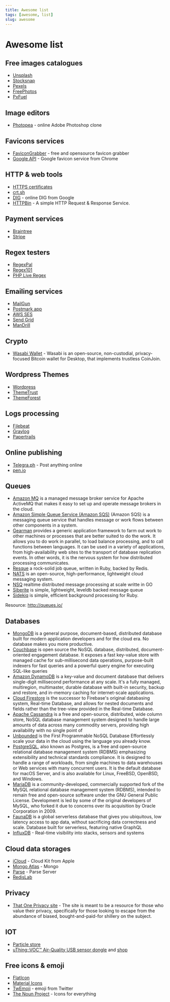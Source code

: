 ```yaml
---
title: Awesome list
tags: [awesome, list]
slug: awesome
---
```


# Awesome list

## Free images catalogues

- [Unsplash](https://unsplash.com/)
- [Stocksnap](https://stocksnap.io/)
- [Pexels](https://www.pexels.com/)
- [FreePhotos](https://freephotos.cc/)
- [PxFuel](https://www.pxfuel.com/)

## Image editors

- [Photopea](https://www.photopea.com/) - online Adobe Photoshop clone

## Favicons services

- [FaviconGrabber](http://favicongrabber.com) - free and opensource favicon grabber
- [Google API](https://www.google.com/s2/favicons?domain=ozzyczech.cz) - Google favicon service from Chrome

## HTTP & web tools

- [HTTPS certificates](https://transparencyreport.google.com/https/certificates)
- [crt.sh](https://crt.sh) 
- [DIG](https://toolbox.googleapps.com/apps/dig/#ANY/) - online DIG from Google
- [HTTPBin](https://httpbin.org) - A simple HTTP Request & Response Service.

## Payment services

- [Braintree](https://www.braintreepayments.com)
- [Stripe](https://stripe.com/)

## Regex testers

- [RegexPal](https://www.regexpal.com/)
- [Regex101](https://regex101.com/)
- [PHP Live Regex](https://www.phpliveregex.com/)

## Emailing services

- [MailGun](https://www.mailgun.com/)
- [Postmark app](https://postmarkapp.com/)
- [AWS SES](https://aws.amazon.com/ses/)
- [Send Grid](https://sendgrid.com/)
- [ManDrill](http://www.mandrill.com/)

## Crypto

- [Wasabi Wallet](https://www.wasabiwallet.io/) - Wasabi is an open-source, non-custodial, privacy-focused Bitcoin wallet for Desktop, that implements trustless CoinJoin.

## Wordpress Themes

- [Wordpress](https://wordpress.org/themes/)
- [ThemeTrust](http://themetrust.com/themes/)
- [ThemeForest](https://themeforest.net/category/wordpress)

## Logs processing

- [Filebeat](https://www.elastic.co/products/beats/filebeat)
- [Graylog](https://www.graylog.org/)
- [Papertrails](https://papertrailapp.com/)

## Online publishing

- [Telegra.ph](https://telegra.ph/) - Post anything online
- [pen.io](http://pen.io/)

## Queues

- [Amazon MQ](https://aws.amazon.com/amazon-mq/) is a managed message broker service for Apache ActiveMQ that makes it easy to set up and operate message brokers in the cloud.
- [Amazon Simple Queue Service (Amazon SQS)](https://aws.amazon.com/sqs/) (Amazon SQS) is a messaging queue service that handles message or work flows between other components in a system.
- [Gearman](http://gearman.org/) provides a generic application framework to farm out work to other machines or processes that are better suited to do the work. It allows you to do work in parallel, to load balance processing, and to call functions between languages. It can be used in a variety of applications, from high-availability web sites to the transport of database replication events. In other words, it is the nervous system for how distributed processing communicates.
- [Resque](https://github.com/resque/resque) a rock-solid job queue, written in Ruby, backed by Redis.
- [NATS](https://nats.io/) is an open-source, high-performance, lightweight cloud messaging system.
- [NSQ](https://github.com/bitly/nsq) realtime distributed message processing at scale writte in GO
- [Siberite](http://siberite.org/) is simple, lightweight, leveldb backed message queue
- [Sidekiq](https://sidekiq.org/) is simple, efficient background processing for Ruby.

Resource: http://queues.io/

## Databases

- [MongoDB](https://www.mongodb.com/) is a general purpose, document-based, distributed database built for modern 
  application developers and for the cloud era. No database makes you more productive.
- [Couchbase](https://www.couchbase.com/) is open source the NoSQL database, distributed, document-oriented engagement database.
  It exposes a fast key-value store with managed cache for sub-millisecond data operations, 
  purpose-built indexers for fast queries and a powerful query engine for executing SQL-like queries 
- [Amazon DynamoDB](https://aws.amazon.com/dynamodb/) is a key-value and document database that delivers single-digit millisecond 
  performance at any scale. It's a fully managed, multiregion, multimaster, durable database
  with built-in security, backup and restore, and in-memory caching for internet-scale
  applications.
- [Cloud Firestore](https://firebase.google.com/) is the successor to Firebase's original databasing system, Real-time Database,
   and allows for nested documents and fields rather than the tree-view provided in the Real-time Database. 
- [Apache Cassandra](http://cassandra.apache.org) is a free and open-source, distributed, wide column store, NoSQL database 
  management system designed to handle large amounts of data across many commodity servers, providing high availability with no single point of 
- [Unbounded](https://unbounded.cloud/) is the First Programmable NoSQL Database
  Effortlessly scale your data in the cloud using the language you already know.
- [PostgreSQL](https://www.postgresql.org/), also known as Postgres, is a free and open-source relational database management 
  system (RDBMS) emphasizing extensibility and technical standards compliance. It is designed to handle a range of workloads,
  from single machines to data warehouses or Web services with many concurrent users. It is the default database for macOS Server,
  and is also available for Linux, FreeBSD, OpenBSD, and Windows.
- [MariaDB](https://mariadb.org/) is a community-developed, commercially supported fork of the MySQL relational database management system (RDBMS),
  intended to remain free and open-source software under the GNU General Public License. Development is led by some of the original 
  developers of MySQL, who forked it due to concerns over its acquisition by Oracle Corporation in 2009.
- [FaunaDB](https://fauna.com/) is a global serverless database that gives you ubiquitous, low latency access to app data, without sacrificing data correctness and scale. Database built for serverless, featuring native GraphQL
- [InfluxDB](https://www.influxdata.com/) - Real-time visibility into stacks, sensors and systems

## Cloud data storages

- [iCloud](https://developer.apple.com/icloud/) - Cloud Kit from Apple
- [Mongo Atlas](https://www.mongodb.com/cloud/atlas) - Mongo
- [Parse](https://parse.com/) - Parse Server
- [RedisLab](https://redislabs.com/)

## Privacy

- [That One Privacy site](https://thatoneprivacysite.net/) - The site is meant to be a resource 
  for those who value their privacy, specifically for those looking to escape 
  from the abundance of biased, bought-and-paid-for shillery on the subject.
  
## IOT

- [Particle store](https://store.particle.io/)
- [uThing::VOC™ Air-Quality USB sensor dongle](https://ohmtech.io/products/uthingvoc/) and [shop](https://www.tindie.com/products/damancuso/uthingvoc-air-quality-usb-dongle/)

## Free icons & emoji

- [FlatIcon](https://flaticon.com)
- [Material Icons](https://material.io/tools/icons/)
- [TwEmoji](https://twemoji.twitter.com/) - emoji from Twitter
- [The Noun Project](https://thenounproject.com/) - Icons for everything